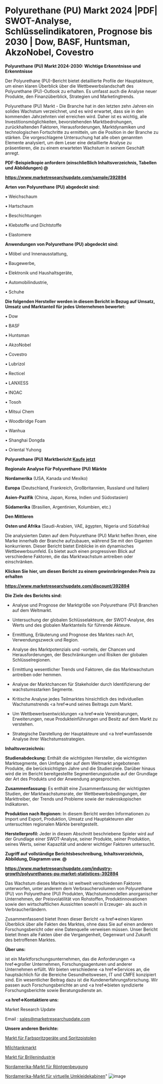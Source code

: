 # Polyurethane (PU) Markt 2024 |PDF| SWOT-Analyse, Schlüsselindikatoren, Prognose bis 2030 | Dow, BASF, Huntsman, AkzoNobel, Covestro

<strong>Polyurethane (PU) Markt 2024-2030: Wichtige Erkenntnisse und Erkenntnisse</strong>

Der Polyurethane (PU)-Bericht bietet detaillierte Profile der Hauptakteure, um einen klaren Überblick über die Wettbewerbslandschaft des Polyurethane (PU)-Outlook zu erhalten. Es umfasst auch die Analyse neuer Produkte, den Finanzüberblick, Strategien und Marketingtrends.

Polyurethane (PU) Markt - Die Branche hat in den letzten zehn Jahren ein solides Wachstum verzeichnet, und es wird erwartet, dass sie in den kommenden Jahrzehnten viel erreichen wird. Daher ist es wichtig, alle Investitionsmöglichkeiten, bevorstehenden Marktbedrohungen, zurückhaltenden Faktoren, Herausforderungen, Marktdynamiken und technologischen Fortschritte zu ermitteln, um die Position in der Branche zu stärken. Die vorgeschlagene Untersuchung hat alle oben genannten Elemente analysiert, um dem Leser eine detaillierte Analyse zu präsentieren, die zu einem erwarteten Wachstum in seinem Geschäft anregt.



<strong><b>PDF-Beispielkopie anfordern (einschließlich Inhaltsverzeichnis, Tabellen und Abbildungen) @ </b></strong>

<strong><a href=https://www.marketresearchupdate.com/sample/392894>

<strong>https://www.marketresearchupdate.com/sample/392894</u></a></strong></strong>



<strong>Arten von Polyurethane (PU) abgedeckt sind:</strong>

• Weichschaum

• Hartschaum

• Beschichtungen

• Klebstoffe und Dichtstoffe

• Elastomere



<strong>Anwendungen von Polyurethane (PU) abgedeckt sind:</strong>

• Möbel und Innenausstattung,

• Baugewerbe,

• Elektronik und Haushaltsgeräte,

• Automobilindustrie,

• Schuhe



<strong>Die folgenden Hersteller werden in diesem Bericht in Bezug auf Umsatz, Umsatz und Marktanteil für jedes Unternehmen bewertet:</strong>

• Dow

• BASF

• Huntsman

• AkzoNobel

• Covestro

• Lubrizol

• Recticel

• LANXESS

• INOAC

• Tosoh

• Mitsui Chem

• Woodbridge Foam

• Wanhua

• Shanghai Dongda

• Oriental Yuhong



<strong>Polyurethane (PU) Marktbericht <a href=https://www.marketresearchupdate.com/buynow/392894>Kaufe jetzt</a></strong>



<strong>Regionale Analyse Für Polyurethane (PU) Märkte</strong>



<strong>Nordamerika</strong> (USA, Kanada und Mexiko)



<strong>Europa</strong> (Deutschland, Frankreich, Großbritannien, Russland und Italien)



<strong>Asien-Pazifik</strong> (China, Japan, Korea, Indien und Südostasien)



<strong>Südamerika</strong> (Brasilien, Argentinien, Kolumbien, etc.)



<strong>Den Mittleren</strong> 

<strong>Osten und Afrika</strong> (Saudi-Arabien, VAE, ägypten, Nigeria und Südafrika)

Die analysierten Daten auf dem Polyurethane (PU) Markt helfen Ihnen, eine Marke innerhalb der Branche aufzubauen, während Sie mit den Giganten konkurrieren. Dieser Bericht bietet Einblicke in ein dynamisches Wettbewerbsumfeld. Es bietet auch einen progressiven Blick auf verschiedene Faktoren, die das Marktwachstum antreiben oder einschränken.



<strong>Klicken Sie hier, um diesen Bericht zu einem gewinnbringenden Preis zu erhalten
</strong>

<strong><a href=https://www.marketresearchupdate.com/discount/392894>https://www.marketresearchupdate.com/discount/392894</b></u></strong></a>



<strong>Die Ziele des Berichts sind:</strong>

- Analyse und Prognose der Marktgröße von Polyurethane (PU) Branchen auf dem Weltmarkt.

- Untersuchung der globalen Schlüsselakteure, der SWOT-Analyse, des Werts und des globalen Marktanteils für führende Akteure.

- Ermittlung, Erläuterung und Prognose des Marktes nach Art, Verwendungszweck und Region.

- Analyse des Marktpotenzials und -vorteils, der Chancen und Herausforderungen, der Beschränkungen und Risiken der globalen Schlüsselregionen.

- Ermittlung wesentlicher Trends und Faktoren, die das Marktwachstum antreiben oder hemmen.

- Analyse der Marktchancen für Stakeholder durch Identifizierung der wachstumsstarken Segmente.

- Kritische Analyse jedes Teilmarktes hinsichtlich des individuellen Wachstumstrends <a href=>und</a> seines Beitrags zum Markt.

- Um Wettbewerbsentwicklungen <a href=>wie</a> Vereinbarungen, Erweiterungen, neue Produkteinführungen und Besitz auf dem Markt zu verstehen.

- Strategische Darstellung der Hauptakteure und <a href=>umfas</a>sende Analyse ihrer Wachstumsstrategien.



<strong>Inhaltsverzeichnis:</strong>



<strong>Studienabdeckung:</strong> Enthält die wichtigsten Hersteller, die wichtigsten Marktsegmente, den Umfang der auf dem Weltmarkt angebotenen Produkte, die berücksichtigten Jahre und die Studienziele. Darüber hinaus wird die im Bericht bereitgestellte Segmentierungsstudie auf der Grundlage der Art des Produkts und der Anwendung angesprochen.



<strong>Zusammenfassung:</strong> Es enthält eine Zusammenfassung der wichtigsten Studien, der Marktwachstumsrate, der Wettbewerbsbedingungen, der Markttreiber, der Trends und Probleme sowie der makroskopischen Indikatoren.



<strong>Produktion nach Regionen:</strong> In diesem Bericht werden Informationen zu Import und Export, Produktion, Umsatz und Hauptakteuren aller untersuchten regionalen Märkte bereitgestellt.



<strong>Herstellerprofil:</strong> Jeder in diesem Abschnitt beschriebene Spieler wird auf der Grundlage einer SWOT-Analyse, seiner Produkte, seiner Produktion, seines Werts, seiner Kapazität und anderer wichtiger Faktoren untersucht.



<strong><b>Zugriff auf vollständige Berichtsbeschreibung, Inhaltsverzeichnis, Abbildung, Diagramm usw. @ </b></strong>

<strong><a href=https://www.marketresearchupdate.com/industry-growth/polyurethanes-pu-market-statistices-392894>https://www.marketresearchupdate.com/industry-growth/polyurethanes-pu-market-statistices-392894</a></strong>

Das Wachstum dieses Marktes ist weltweit verschiedenen Faktoren unterworfen, unter anderem dem Verbrauchervolumen von Polyurethane (PU) von Polyurethane (PU) Produkten, Wachstumsmodellen anorganischer Unternehmen, der Preisvolatilität von Rohstoffen, Produktinnovationen sowie den wirtschaftlichen Aussichten sowohl in Erzeuger- als auch in Verbraucherländern.

Zusammenfassend bietet Ihnen dieser Bericht <a href=>einen</a> klaren Überblick über alle Fakten des Marktes, ohne dass Sie auf einen anderen Forschungsbericht oder eine Datenquelle verweisen müssen. Unser Bericht bietet Ihnen alle Fakten über die Vergangenheit, Gegenwart und Zukunft des betroffenen Marktes.



<strong>Über uns:</strong>

 ist ein Marktforschungsunternehmen, das die Anforderungen <a href=>großer</a> Unternehmen, Forschungsagenturen und anderer Unternehmen erfüllt. Wir bieten verschiedene <a href=>Services</a> an, die hauptsächlich für die Bereiche Gesundheitswesen, IT und CMFE konzipiert sind. Ein wesentlicher Beitrag dazu ist die Kundenerfahrungsforschung. Wir passen auch Forschungsberichte an und <a href=>bieten</a> syndizierte Forschungsberichte sowie Beratungsdienste an.



<strong><a href=>Kontaktiere uns:</a></strong>

Market Research Update

Email : sales@marketresearchupdate.com



<strong>Unsere anderen Berichte:</strong>

<a href=https://www.linkedin.com/pulse/paint-sprayers-spray-guns-market-expects-see>Markt für Farbspritzgeräte und Spritzpistolen</a>

<a href=https://www.linkedin.com/pulse/milk-tank-market-analysis-segment-region-growth>Milchtankmarkt</a>

<a href=https://www.linkedin.com/pulse/eyewear-industry-market-outlooks-2023-size-players>Markt für Brillenindustrie</a>

<a href=https://www.linkedin.com/pulse/north-america-x-ray-diffraction-market-2023-usd-explained>Nordamerika-Markt für Röntgenbeugung</a>

<a href=https://www.linkedin.com/pulse/north-america-virtual-dressing-room-market-2023-c7i7f/>Nordamerika-Markt für virtuelle Umkleidekabinen</a>"
![image](https://github.com/Gayatrikarjule/Market-Analysis-360/assets/97346546/657084f8-636c-49b2-8dbf-548ac079c34d)
